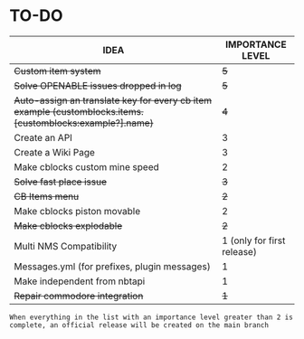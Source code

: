 # TO-DO

| IDEA | IMPORTANCE LEVEL |
|------|-----|
| ~~Custom item system~~ | ~~5~~ |
| ~~Solve OPENABLE issues dropped in log~~ | ~~5~~ |
| ~~Auto-assign an translate key for every cb item example (customblocks.items.[customblocks:example?].name)~~ | ~~4~~ |
| Create an API | 3 |
| Create a Wiki Page | 3 |
| Make cblocks custom mine speed | 2 |
| ~~Solve fast place issue~~ | ~~3~~ |
| ~~CB Items menu~~ | ~~2~~ |
| Make cblocks piston movable | 2 |
| ~~Make cblocks explodable~~ | ~~2~~ |
| Multi NMS Compatibility | 1 (only for first release) |
| Messages.yml (for prefixes, plugin messages) | 1 |
| Make independent from nbtapi | 1 |
| ~~Repair commodore integration~~ | ~~1~~ |

`When everything in the list with an importance level greater than 2 is complete, an official release will be created on the main branch`
